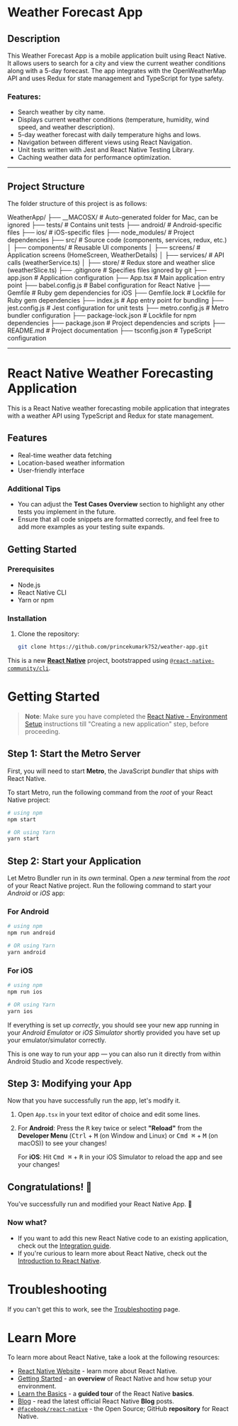 # Weather Forecast App

## Description

This Weather Forecast App is a mobile application built using React Native. It allows users to search for a city and view the current weather conditions along with a 5-day forecast. The app integrates with the OpenWeatherMap API and uses Redux for state management and TypeScript for type safety.

### Features:
- Search weather by city name.
- Displays current weather conditions (temperature, humidity, wind speed, and weather description).
- 5-day weather forecast with daily temperature highs and lows.
- Navigation between different views using React Navigation.
- Unit tests written with Jest and React Native Testing Library.
- Caching weather data for performance optimization.

---

## Project Structure

The folder structure of this project is as follows:

WeatherApp/ ├── __MACOSX/ # Auto-generated folder for Mac, can be ignored ├── tests/ # Contains unit tests ├── android/ # Android-specific files ├── ios/ # iOS-specific files ├── node_modules/ # Project dependencies ├── src/ # Source code (components, services, redux, etc.) │ ├── components/ # Reusable UI components │ ├── screens/ # Application screens (HomeScreen, WeatherDetails) │ ├── services/ # API calls (weatherService.ts) │ ├── store/ # Redux store and weather slice (weatherSlice.ts) ├── .gitignore # Specifies files ignored by git ├── app.json # Application configuration ├── App.tsx # Main application entry point ├── babel.config.js # Babel configuration for React Native ├── Gemfile # Ruby gem dependencies for iOS ├── Gemfile.lock # Lockfile for Ruby gem dependencies ├── index.js # App entry point for bundling ├── jest.config.js # Jest configuration for unit tests ├── metro.config.js # Metro bundler configuration ├── package-lock.json # Lockfile for npm dependencies ├── package.json # Project dependencies and scripts ├── README.md # Project documentation ├── tsconfig.json # TypeScript configuration


---

# React Native Weather Forecasting Application

This is a React Native weather forecasting mobile application that integrates with a weather API using TypeScript and Redux for state management.

## Features

- Real-time weather data fetching
- Location-based weather information
- User-friendly interface

### Additional Tips

- You can adjust the **Test Cases Overview** section to highlight any other tests you implement in the future.
- Ensure that all code snippets are formatted correctly, and feel free to add more examples as your testing suite expands.

## Getting Started

### Prerequisites

- Node.js
- React Native CLI
- Yarn or npm

### Installation

1. Clone the repository:
   ```bash
   git clone https://github.com/princekumark752/weather-app.git


This is a new [**React Native**](https://reactnative.dev) project, bootstrapped using [`@react-native-community/cli`](https://github.com/react-native-community/cli).

# Getting Started

>**Note**: Make sure you have completed the [React Native - Environment Setup](https://reactnative.dev/docs/environment-setup) instructions till "Creating a new application" step, before proceeding.

## Step 1: Start the Metro Server

First, you will need to start **Metro**, the JavaScript _bundler_ that ships _with_ React Native.

To start Metro, run the following command from the _root_ of your React Native project:

```bash
# using npm
npm start

# OR using Yarn
yarn start
```

## Step 2: Start your Application

Let Metro Bundler run in its _own_ terminal. Open a _new_ terminal from the _root_ of your React Native project. Run the following command to start your _Android_ or _iOS_ app:

### For Android

```bash
# using npm
npm run android

# OR using Yarn
yarn android
```

### For iOS

```bash
# using npm
npm run ios

# OR using Yarn
yarn ios
```

If everything is set up _correctly_, you should see your new app running in your _Android Emulator_ or _iOS Simulator_ shortly provided you have set up your emulator/simulator correctly.

This is one way to run your app — you can also run it directly from within Android Studio and Xcode respectively.

## Step 3: Modifying your App

Now that you have successfully run the app, let's modify it.

1. Open `App.tsx` in your text editor of choice and edit some lines.
2. For **Android**: Press the <kbd>R</kbd> key twice or select **"Reload"** from the **Developer Menu** (<kbd>Ctrl</kbd> + <kbd>M</kbd> (on Window and Linux) or <kbd>Cmd ⌘</kbd> + <kbd>M</kbd> (on macOS)) to see your changes!

   For **iOS**: Hit <kbd>Cmd ⌘</kbd> + <kbd>R</kbd> in your iOS Simulator to reload the app and see your changes!

## Congratulations! :tada:

You've successfully run and modified your React Native App. :partying_face:

### Now what?

- If you want to add this new React Native code to an existing application, check out the [Integration guide](https://reactnative.dev/docs/integration-with-existing-apps).
- If you're curious to learn more about React Native, check out the [Introduction to React Native](https://reactnative.dev/docs/getting-started).

# Troubleshooting

If you can't get this to work, see the [Troubleshooting](https://reactnative.dev/docs/troubleshooting) page.

# Learn More

To learn more about React Native, take a look at the following resources:

- [React Native Website](https://reactnative.dev) - learn more about React Native.
- [Getting Started](https://reactnative.dev/docs/environment-setup) - an **overview** of React Native and how setup your environment.
- [Learn the Basics](https://reactnative.dev/docs/getting-started) - a **guided tour** of the React Native **basics**.
- [Blog](https://reactnative.dev/blog) - read the latest official React Native **Blog** posts.
- [`@facebook/react-native`](https://github.com/facebook/react-native) - the Open Source; GitHub **repository** for React Native.

